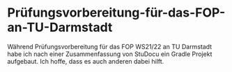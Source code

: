 # Prüfungsvorbereitung-für-das-FOP-an-TU-Darmstadt
Während Prüfungsvorbereitung für das FOP WS21/22 an TU Darmstadt habe ich nach einer Zusammenfassung von StuDocu ein Gradle Projekt aufgebaut. Ich hoffe, dass es auch anderen dabei hilft.

